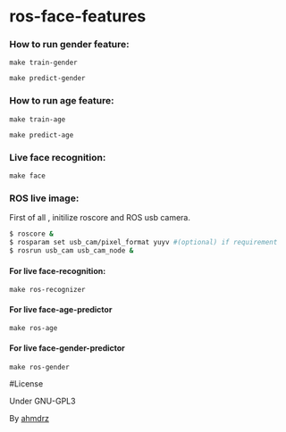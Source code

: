 # ros-face-features

### How to run gender feature:

`make train-gender`

`make predict-gender`

### How to run age feature:

`make train-age`

`make predict-age`

### Live face recognition:

`make face`

### ROS live image:

First of all , initilize roscore and ROS usb camera.

```bash
$ roscore &
$ rosparam set usb_cam/pixel_format yuyv #(optional) if requirement
$ rosrun usb_cam usb_cam_node &
```

#### For live face-recognition:

`make ros-recognizer`

#### For live face-age-predictor

`make ros-age`

#### For live face-gender-predictor

`make ros-gender`
 
#License

Under GNU-GPL3

By [ahmdrz](https://github.com/ahmdrz)